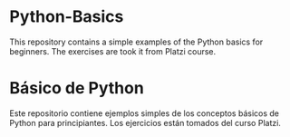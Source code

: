 # Python-Basics
This repository contains a simple examples of the Python basics for beginners. The exercises are took it from Platzi course.

# Básico de Python
Este repositorio contiene ejemplos simples de los conceptos básicos de Python para principiantes. Los ejercicios están tomados del curso Platzi.
